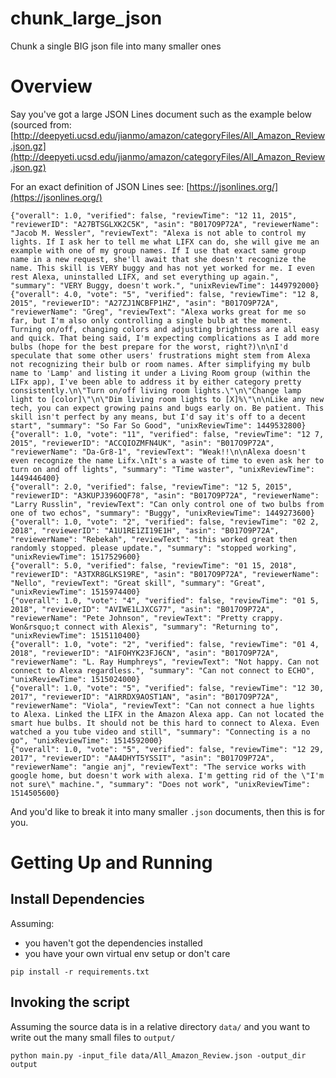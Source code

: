# chunk_large_json
Chunk a single BIG json file into many smaller ones

# Overview

Say you've got a large JSON Lines document such as the example below (sourced from: [http://deepyeti.ucsd.edu/jianmo/amazon/categoryFiles/All_Amazon_Review.json.gz](http://deepyeti.ucsd.edu/jianmo/amazon/categoryFiles/All_Amazon_Review.json.gz)

For an exact definition of JSON Lines see: [https://jsonlines.org/](https://jsonlines.org/)

```
{"overall": 1.0, "verified": false, "reviewTime": "12 11, 2015", "reviewerID": "A27BTSGLXK2C5K", "asin": "B017O9P72A", "reviewerName": "Jacob M. Wessler", "reviewText": "Alexa is not able to control my lights. If I ask her to tell me what LIFX can do, she will give me an example with one of my group names. If I use that exact same group name in a new request, she'll await that she doesn't recognize the name. This skill is VERY buggy and has not yet worked for me. I even rest Alexa, uninstalled LIFX, and set everything up again.", "summary": "VERY Buggy, doesn't work.", "unixReviewTime": 1449792000}
{"overall": 4.0, "vote": "5", "verified": false, "reviewTime": "12 8, 2015", "reviewerID": "A27ZJ1NCBFP1HZ", "asin": "B017O9P72A", "reviewerName": "Greg", "reviewText": "Alexa works great for me so far, but I'm also only controlling a single bulb at the moment. Turning on/off, changing colors and adjusting brightness are all easy and quick. That being said, I'm expecting complications as I add more bulbs (hope for the best prepare for the worst, right?)\n\nI'd speculate that some other users' frustrations might stem from Alexa not recognizing their bulb or room names. After simplifying my bulb name to 'Lamp' and listing it under a Living Room group (within the LIFx app), I've been able to address it by either category pretty consistently.\n\"Turn on/off living room lights.\"\n\"Change lamp light to [color]\"\n\"Dim living room lights to [X]%\"\n\nLike any new tech, you can expect growing pains and bugs early on. Be patient. This skill isn't perfect by any means, but I'd say it's off to a decent start", "summary": "So Far So Good", "unixReviewTime": 1449532800}
{"overall": 1.0, "vote": "11", "verified": false, "reviewTime": "12 7, 2015", "reviewerID": "ACCQIOZMFN4UK", "asin": "B017O9P72A", "reviewerName": "Da-Gr8-1", "reviewText": "Weak!!\n\nAlexa doesn't even recognize the name Lifx.\nIt's a waste of time to even ask her to turn on and off lights", "summary": "Time waster", "unixReviewTime": 1449446400}
{"overall": 2.0, "verified": false, "reviewTime": "12 5, 2015", "reviewerID": "A3KUPJ396OQF78", "asin": "B017O9P72A", "reviewerName": "Larry Russlin", "reviewText": "Can only control one of two bulbs from one of two echos", "summary": "Buggy", "unixReviewTime": 1449273600}
{"overall": 1.0, "vote": "2", "verified": false, "reviewTime": "02 2, 2018", "reviewerID": "A1U1RE1ZI19E1H", "asin": "B017O9P72A", "reviewerName": "Rebekah", "reviewText": "this worked great then randomly stopped. please update.", "summary": "stopped working", "unixReviewTime": 1517529600}
{"overall": 5.0, "verified": false, "reviewTime": "01 15, 2018", "reviewerID": "A3TXR8GLKS19RE", "asin": "B017O9P72A", "reviewerName": "Nello", "reviewText": "Great skill", "summary": "Great", "unixReviewTime": 1515974400}
{"overall": 1.0, "vote": "4", "verified": false, "reviewTime": "01 5, 2018", "reviewerID": "AVIWE1LJXCG77", "asin": "B017O9P72A", "reviewerName": "Pete Johnson", "reviewText": "Pretty crappy. Won&rsquo;t connect with Alexis", "summary": "Returning to", "unixReviewTime": 1515110400}
{"overall": 1.0, "vote": "2", "verified": false, "reviewTime": "01 4, 2018", "reviewerID": "A1FOHYK23FJ6CN", "asin": "B017O9P72A", "reviewerName": "L. Ray Humphreys", "reviewText": "Not happy. Can not connect to Alexa regardless.", "summary": "Can not connect to ECHO", "unixReviewTime": 1515024000}
{"overall": 1.0, "vote": "5", "verified": false, "reviewTime": "12 30, 2017", "reviewerID": "A1RRDX9AOST1AN", "asin": "B017O9P72A", "reviewerName": "Viola", "reviewText": "Can not connect a hue lights to Alexa. Linked the LIFX in the Amazon Alexa app. Can not located the smart hue bulbs. It should not be this hard to connect to Alexa. Even watched a you tube video and still", "summary": "Connecting is a no go", "unixReviewTime": 1514592000}
{"overall": 1.0, "vote": "5", "verified": false, "reviewTime": "12 29, 2017", "reviewerID": "AA4DHYT5YSSIT", "asin": "B017O9P72A", "reviewerName": "angie anj", "reviewText": "The service works with google home, but doesn't work with alexa. I'm getting rid of the \"I'm  not sure\" machine.", "summary": "Does not work", "unixReviewTime": 1514505600}
```

And you'd like to break it into many smaller `.json` documents, then this is for you.

# Getting Up and Running

## Install Dependencies
Assuming:
* you haven't got the dependencies installed 
* you have your own virtual env setup or don't care
```
pip install -r requirements.txt
```
## Invoking the script

Assuming the source data is in a relative directory `data/` and you want to write out the many small files to `output/`
```
python main.py -input_file data/All_Amazon_Review.json -output_dir output
```
